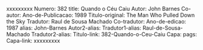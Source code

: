 xxxxxxxxx
Numero: 382
title: Quando o Céu Caiu
Autor: John Barnes
Co-autor: 
Ano-de-Publicacao: 1989
Titulo-original: The Man Who Pulled Down the Sky
Tradutor: Raul de Sousa Machado
Co-tradutor: 
Ano-de-edicao: 1987
alias: John-Barnes
Autor2-alias: 
Tradutor1-alias: Raul-de-Sousa-Machado
Tradutor2-alias: 
Titulo-link: 382-Quando-o-Ceu-Caiu
Capa: 
pags: 
Capa-link: 
xxxxxxxxx